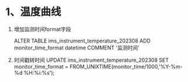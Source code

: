 # 1、温度曲线

1. 增加监测时间format字段

	ALTER TABLE ims_instrument_temperature_202308 ADD monitor_time_format datetime  COMMENT '监测时间'

2. 时间戳转时间
	 UPDATE ims_instrument_temperature_202308
	 SET monitor_time_format = FROM_UNIXTIME(monitor_time/1000,'%Y-%m-%d %H:%i:%s');




